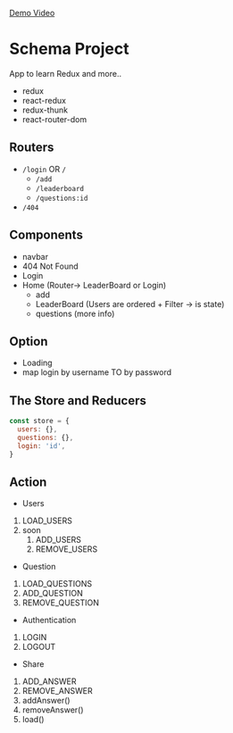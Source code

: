 
[Demo Video](https://www.youtube.com/watch?v=xfmSkLAL__Q)

# Schema Project 
App to learn Redux and more.. 
- redux
- react-redux
- redux-thunk
- react-router-dom


## Routers
- `/login` OR  `/`
   - `/add`
   - `/leaderboard`
   - `/questions:id`
- `/404`

## Components 
- navbar
- 404 Not Found 
- Login 
- Home (Router-> LeaderBoard or Login)
  - add 
  - LeaderBoard (Users are ordered +  Filter -> is state) 
  - questions (more info)

## Option 
- Loading 
- map login by username TO by password

## The Store and Reducers
```js
const store = {
  users: {},
  questions: {},
  login: 'id',
}

```

## Action
- Users
1. LOAD_USERS
2. soon
   1. ADD_USERS
   2. REMOVE_USERS
  
  
- Question
1. LOAD_QUESTIONS
2. ADD_QUESTION 
3. REMOVE_QUESTION 
   
- Authentication
1. LOGIN
2. LOGOUT

- Share 
1. ADD_ANSWER
2. REMOVE_ANSWER
3. addAnswer()
4. removeAnswer()
5. load()
  
